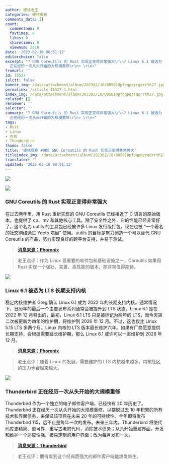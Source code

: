 ```yaml
---
author: 硬核老王
categories: 硬核观察
comments_data: []
count:
  commentnum: 0
  favtimes: 0
  likes: 0
  sharetimes: 0
  viewnum: 3816
date: '2023-02-10 08:51:12'
editorchoice: false
excerpt: "? GNU Coreutils 的 Rust 实现正变得非常强大\r\n? Linux 6.1 被选为 LTS 长期支持内核\r\n? Thunderbird
  正在经历一次从头开始的大规模重修\r\n» \r\n»"
fromurl: ''
id: 15527
islctt: false
banner_img: /data/attachment/album/202302/10/085010pfoqpqzrqqrrth27.jpg
permalink: /article-15527-1.html
index_img: /data/attachment/album/202302/10/085010pfoqpqzrqqrrth27.jpg
related: []
reviewer: ''
selector: ''
summary: "? GNU Coreutils 的 Rust 实现正变得非常强大\r\n? Linux 6.1 被选为 LTS 长期支持内核\r\n? Thunderbird
  正在经历一次从头开始的大规模重修\r\n» \r\n»"
tags:
- Rust
- Linux
- 内核
- Thunderbird
thumb: false
title: '硬核观察 #908 GNU Coreutils 的 Rust 实现正变得非常强大'
titleindex_img: /data/attachment/album/202302/10/085010pfoqpqzrqqrrth27.jpg
translator: ''
updated: '2023-02-10 08:51:12'
---
```


![](/data/attachment/album/202302/10/085010pfoqpqzrqqrrth27.jpg)


![](/data/attachment/album/202302/10/085027s6l1mxemfrxtegjz.jpg)


### GNU Coreutils 的 Rust 实现正变得非常强大


在过去两年里，用 Rust 重新实现的 GNU Coreutils 已经接近了 C 语言的原始版本，也提供了 cp、mv 和其他核心工具。除了安全性之外，它的性能已经非常好了。这个名为 uutils 的工具包已经被许多 Linux 发行版打包，现在也被 “一个著名的社交网络通过 Yocto 项目” 使用。uutils 的目标是努力创造一个可以替代 GNU Coreutils 的产品，努力实现良好的跨平台支持，并易于测试。



> 
> **[消息来源：Phoronix](https://www.phoronix.com/news/Rust-Coreutils-uutils-2023)**
> 
> 
> 



> 
> 老王点评：作为 Linux 最重要的软件包和基础设施之一，Coreutils 如果用 Rust 实现一个强壮、完善、高性能的版本，那非常值得期待。
> 
> 
> 


![](/data/attachment/album/202302/10/085036m4a6dk7h6767w74i.jpg)


### Linux 6.1 被选为 LTS 长期支持内核


稳定内核维护者 Greg 确认 Linux 6.1 成为 2022 年的长期支持内核。通常情况下，日历年的最后一个主要发布系列通常会被提升到 LTS 状态。Linux 6.1 是在 2022 年 12 月释出的，最初，Linux 6.1 LTS 只是被标记为两年的 LTS，而今天第二次被更新为四年的维护期，将维护到 2026 年 12 月。不过，这也仅比 Linux 5.15 LTS 多两个月。Linux 内核的 LTS 版本最长维护六年。如果有厂商愿意提供长期支持，会根据需要延长维护期，那么 Linux 6.1 或许可以一直维护到 2028 年 12 月。



> 
> **[消息来源：Phoronix](https://www.phoronix.com/news/Linux-6.1-LTS-Official)**
> 
> 
> 



> 
> 老王点评：随着 Linux 的发展，需要维护的 LTS 内核越来越多，内核社区的压力也会越来越大。
> 
> 
> 


![](/data/attachment/album/202302/10/085049v9tbbjhcthbuh11w.jpg)


### Thunderbird 正在经历一次从头开始的大规模重修


Thunderbird 作为一个独立的电子邮件客户端，已经快有 20 年历史了。Thunderbird 正在经历一次从头开始的大规模重修，以摆脱过去 10 年积累的所有技术和界面债务，来保证该项目在未来 20 年的可持续性。今年即将发布 Thunderbird 115，远不止是每年一次的发布。未来三年内，Thunderbird 将使代码库更精简、更可靠，重写古老的代码，消除技术债务；从头开始重建界面，开发和维护一个适应性强、极易定制的用户界面；改为每月发布一次。



> 
> **[消息来源：Thunderbird](https://blog.thunderbird.net/2023/02/the-future-of-thunderbird-why-were-rebuilding-from-the-ground-up/)**
> 
> 
> 



> 
> 老王点评：期待看到这个经典而强大的邮件客户端能焕发新生。
> 
> 
>